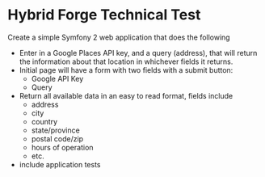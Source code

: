 # Hybrid Forge Technical Test

Create a simple Symfony 2 web application that does the following

- Enter in a Google Places API key, and a query (address), that will return the information about that location in whichever fields it returns.
- Initial page will have a form with two fields with a submit button:
    - Google API Key
    - Query
- Return all available data in an easy to read format, fields include
    - address
    - city
    - country
    - state/province
    - postal code/zip
    - hours of operation
    - etc.
- include application tests
